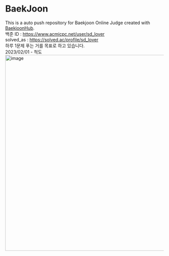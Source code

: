 # BaekJoon
This is a auto push repository for Baekjoon Online Judge created with [BaekjoonHub](https://github.com/BaekjoonHub/BaekjoonHub).
<br/>
백준 ID : https://www.acmicpc.net/user/sd_lover
<br/>
solved_as : https://solved.ac/profile/sd_lover
<br/>
하루 1문제 푸는 거를 목표로 하고 있습니다.
<br/>
2023/02/01 - 척도
<br/>
<img width="623" alt="image" src="https://user-images.githubusercontent.com/84346055/215797686-60af46ab-67be-4694-8308-dde7e4aec5ec.png">
